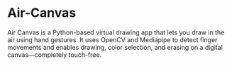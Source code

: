 # Air-Canvas
 Air Canvas is a Python-based virtual drawing app that lets you draw in the air using hand gestures. It uses OpenCV and Mediapipe to detect finger movements and enables drawing, color selection, and erasing on a digital canvas—completely touch-free.

